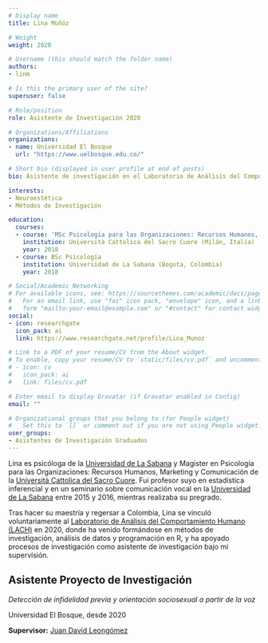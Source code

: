 ```yaml
---
# Display name
title: Lina Muñóz

# Weight
weight: 2020

# Username (this should match the folder name)
authors:
- linm

# Is this the primary user of the site?
superuser: false

# Role/position
role: Asistente de Investigación 2020

# Organizations/Affiliations
organizations:
- name: Universidad El Bosque
  url: "https://www.uelbosque.edu.co/"

# Short bio (displayed in user profile at end of posts)
bio: Asistente de investigación en el Laboratorio de Análisis del Comportamiento Humano desde 2020

interests:
- Neuroestética
- Métodos de Investigación

education:
  courses:
  - course: 'MSc Psicología para las Organizaciones: Recursos Humanos, Marketing y Comunicación'
    institution: Università Cattolica del Sacro Cuore (Milán, Italia)
    year: 2018
  - course: BSc Psicología
    institution: Universidad de La Sabana (Bogota, Colombia)
    year: 2018

# Social/Academic Networking
# For available icons, see: https://sourcethemes.com/academic/docs/page-builder/#icons
#   For an email link, use "fas" icon pack, "envelope" icon, and a link in the
#   form "mailto:your-email@example.com" or "#contact" for contact widget.
social:
- icon: researchgate
  icon_pack: ai
  link: https://www.researchgate.net/profile/Lina_Munoz

# Link to a PDF of your resume/CV from the About widget.
# To enable, copy your resume/CV to `static/files/cv.pdf` and uncomment the lines below.
# - icon: cv
#   icon_pack: ai
#   link: files/cv.pdf

# Enter email to display Gravatar (if Gravatar enabled in Config)
email: ""

# Organizational groups that you belong to (for People widget)
#   Set this to `[]` or comment out if you are not using People widget.
user_groups:
- Asistentes de Investigación Graduados
---
```


Lina es psicóloga de la [Universidad de La Sabana](https://www.unisabana.edu.co/) y Magister en Psicología para las Organizaciones: Recursos Humanos, Marketing y Comunicación de la [Università Cattolica del Sacro Cuore](https://www.unicatt.it/). Fui profesor suyo en estadística inferencial y en un seminario sobre comunicación vocal en la [Universidad de La Sabana](https://www.unisabana.edu.co/) entre 2015 y 2016, mientras realizaba su pregrado.

Tras hacer su maestría y regersar a Colombia, Lina se vinculó voluntariamente al [Laboratorio de Análisis del Comportamiento Humano (LACH)](https://sites.google.com/unbosque.edu.co/lach-es/home) en 2020, donde ha venido formándose en métodos de investigación, análisis de datos y programación en R, y ha apoyado procesos de investigación como asistente de investigación bajo mi supervisión.

## **Asistente Proyecto de Investigación**  

*Detección de infidelidad previa y orientación sociosexual a partir de la voz*

Universidad El Bosque, desde 2020

**Supervisor:** [Juan David Leongómez](/es/#about)
